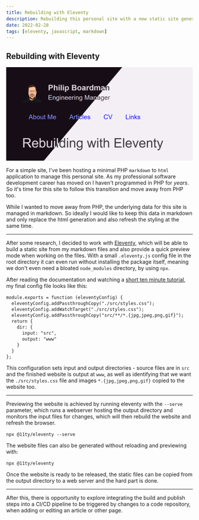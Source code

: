 ```yaml
---
title: Rebuilding with Eleventy
description: Rebuilding this personal site with a new static site generator
date: 2022-02-28
tags: [eleventy, javascript, markdown]
---
```

## Rebuilding with Eleventy

![Eleventy theme with dark and light modes](/articles/eleventy/rebuilding-with-eleventy-theme.png)

For a simple site, I've been hosting a minimal PHP `markdown` to `html` application to manage this personal site. As my professional software development career has moved on I haven't programmed in PHP for _years_. So it's time for this site to follow this transition and move away from PHP too.

While I wanted to move away from PHP, the underlying data for this site is managed in markdown. So ideally I would like to keep this data in markdown and only replace the html generation and also refresh the styling at the same time.

---

After some research, I decided to work with [Eleventy](https://www.11ty.dev/), which will be able to build a static site from my markdown files and also provide a quick preview mode when working on the files. With a small `.eleventy.js` config file in the root directory it can even run without installing the package itself, meaning we don't even need a bloated `node_modules` directory, by using `npx`.

After reading the documentation and watching a [short ten minute tutorial](https://www.youtube.com/watch?v=p81J7G1qFAM), my final config file looks like this:

```
module.exports = function (eleventyConfig) {
  eleventyConfig.addPassthroughCopy("./src/styles.css");
  eleventyConfig.addWatchTarget("./src/styles.css");
  eleventyConfig.addPassthroughCopy("src/**/*.{jpg,jpeg,png,gif}");
  return {
    dir: {
      input: "src",
      output: "www"
    }
  }
};
```

This configuration sets input and output directories - source files are in `src` and the finished website is output at `www`, as well as identifying that we want the `./src/styles.css` file and images `*.{jpg,jpeg,png,gif}` copied to the website too.

---

Previewing the website is achieved by running eleventy with the `--serve` parameter, which runs a webserver hosting the output directory and monitors the input files for changes, which will then rebuild the website and refresh the browser.

```
npx @11ty/eleventy --serve
```

The website files can also be generated without reloading and previewing with:

```
npx @11ty/eleventy
```

Once the website is ready to be released, the static files can be copied from the output directory to a web server and the hard part is done.

---

After this, there is opportunity to explore integrating the build and publish steps into a CI/CD pipeline to be triggered by changes to a code repository, when adding or editing an article or other page.